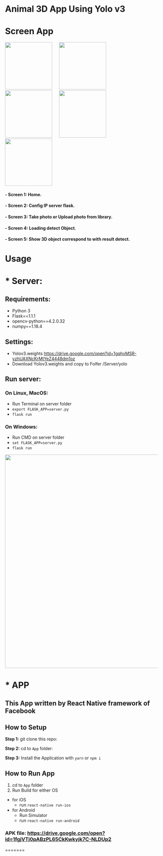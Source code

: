 # Animal 3D App Using Yolo v3

# Screen App

<img 
src="https://live.staticflickr.com/65535/49926014986_3c5ca235b1.jpg" width="155"> <img src="https://live.staticflickr.com/65535/49926347337_fc08e3e4c4.jpg" width="15" height="100" > <img 
src="https://live.staticflickr.com/65535/49925495318_dcd66fb4db.jpg" width="155"> <img src="https://live.staticflickr.com/65535/49926347337_fc08e3e4c4.jpg" width="15" height="100"> <img 
src="https://live.staticflickr.com/65535/49925494753_6ae47fe3e5.jpg" width="155"> <img src="https://live.staticflickr.com/65535/49926347337_fc08e3e4c4.jpg" width="15" height="100"> <img 
src="https://live.staticflickr.com/65535/49925493968_95d66475b5.jpg" width="155"> <img src="https://live.staticflickr.com/65535/49926347337_fc08e3e4c4.jpg" width="15" height="100"> <img 
src="https://live.staticflickr.com/65535/49926007951_2afa5a5517.jpg" width="155">

#### - Screen 1: Home.
#### - Screen 2: Config IP server flask.
#### - Screen 3: Take photo or Upload photo from library.
#### - Screen 4: Loading detect Object.
#### - Screen 5: Show 3D object correspond to with result detect.

# Usage

# * Server:
## Requirements:
- Python 3
- Flask==1.1.1
- opencv-python==4.2.0.32
- numpy==1.18.4
## Settings: 
- Yolov3.weights https://drive.google.com/open?id=1gqhvMSR-yzhUAXNcKrMtYeZ4448dm1oz
- Download Yolov3.weights and copy to Folfer /Server/yolo
## Run server:
### On Linux, MacOS:
- Run Terminal on server folder
- `export FLASK_APP=server.py`
- `flask run`
### On Windows:
- Run CMD on server folder
- `set FLASK_APP=server.py`
- `flask run`

<img src="https://live.staticflickr.com/65535/49925099128_58cd007fa2_c.jpg" width="700">


# * APP
## This App written by React Native framework of Facebook

## How to Setup

**Step 1:** git clone this repo:

**Step 2:** cd to `App` folder:

**Step 3:** Install the Application with `yarn` or `npm i`


## How to Run App

1. cd to `App` folder
2. Run Build for either OS
  * for iOS
    * run `react-native run-ios`
  * for Android
    * Run Simulator
    * run `react-native run-android`

### APK file: https://drive.google.com/open?id=1fgjVTj0pABzPL65CkKwkyjk7C-NLDUp2
=======


